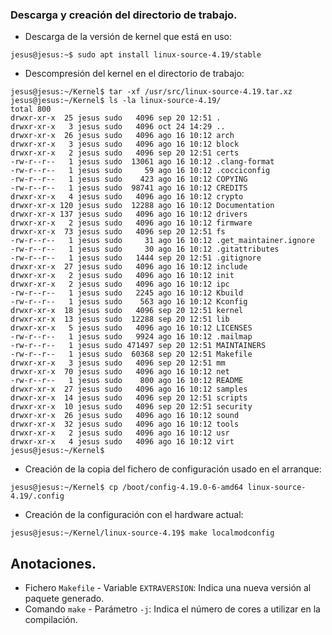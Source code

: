 ### Descarga y creación del directorio de trabajo.
- Descarga de la versión de kernel que está en uso:
~~~
jesus@jesus:~$ sudo apt install linux-source-4.19/stable
~~~

- Descompresión del kernel en el directorio de trabajo:
~~~
jesus@jesus:~/Kernel$ tar -xf /usr/src/linux-source-4.19.tar.xz
jesus@jesus:~/Kernel$ ls -la linux-source-4.19/
total 800
drwxr-xr-x  25 jesus sudo   4096 sep 20 12:51 .
drwxr-xr-x   3 jesus sudo   4096 oct 24 14:29 ..
drwxr-xr-x  26 jesus sudo   4096 ago 16 10:12 arch
drwxr-xr-x   3 jesus sudo   4096 ago 16 10:12 block
drwxr-xr-x   2 jesus sudo   4096 sep 20 12:51 certs
-rw-r--r--   1 jesus sudo  13061 ago 16 10:12 .clang-format
-rw-r--r--   1 jesus sudo     59 ago 16 10:12 .cocciconfig
-rw-r--r--   1 jesus sudo    423 ago 16 10:12 COPYING
-rw-r--r--   1 jesus sudo  98741 ago 16 10:12 CREDITS
drwxr-xr-x   4 jesus sudo   4096 ago 16 10:12 crypto
drwxr-xr-x 120 jesus sudo  12288 ago 16 10:12 Documentation
drwxr-xr-x 137 jesus sudo   4096 ago 16 10:12 drivers
drwxr-xr-x   2 jesus sudo   4096 ago 16 10:12 firmware
drwxr-xr-x  73 jesus sudo   4096 sep 20 12:51 fs
-rw-r--r--   1 jesus sudo     31 ago 16 10:12 .get_maintainer.ignore
-rw-r--r--   1 jesus sudo     30 ago 16 10:12 .gitattributes
-rw-r--r--   1 jesus sudo   1444 sep 20 12:51 .gitignore
drwxr-xr-x  27 jesus sudo   4096 ago 16 10:12 include
drwxr-xr-x   2 jesus sudo   4096 ago 16 10:12 init
drwxr-xr-x   2 jesus sudo   4096 ago 16 10:12 ipc
-rw-r--r--   1 jesus sudo   2245 ago 16 10:12 Kbuild
-rw-r--r--   1 jesus sudo    563 ago 16 10:12 Kconfig
drwxr-xr-x  18 jesus sudo   4096 sep 20 12:51 kernel
drwxr-xr-x  13 jesus sudo  12288 sep 20 12:51 lib
drwxr-xr-x   5 jesus sudo   4096 ago 16 10:12 LICENSES
-rw-r--r--   1 jesus sudo   9924 ago 16 10:12 .mailmap
-rw-r--r--   1 jesus sudo 471497 sep 20 12:51 MAINTAINERS
-rw-r--r--   1 jesus sudo  60368 sep 20 12:51 Makefile
drwxr-xr-x   3 jesus sudo   4096 sep 20 12:51 mm
drwxr-xr-x  70 jesus sudo   4096 ago 16 10:12 net
-rw-r--r--   1 jesus sudo    800 ago 16 10:12 README
drwxr-xr-x  27 jesus sudo   4096 ago 16 10:12 samples
drwxr-xr-x  14 jesus sudo   4096 sep 20 12:51 scripts
drwxr-xr-x  10 jesus sudo   4096 sep 20 12:51 security
drwxr-xr-x  26 jesus sudo   4096 ago 16 10:12 sound
drwxr-xr-x  32 jesus sudo   4096 ago 16 10:12 tools
drwxr-xr-x   2 jesus sudo   4096 ago 16 10:12 usr
drwxr-xr-x   4 jesus sudo   4096 ago 16 10:12 virt
jesus@jesus:~/Kernel$ 

~~~

- Creación de la copia del fichero de configuración usado en el arranque:
~~~
jesus@jesus:~/Kernel$ cp /boot/config-4.19.0-6-amd64 linux-source-4.19/.config
~~~

- Creación de la configuración con el hardware actual:
~~~
jesus@jesus:~/Kernel/linux-source-4.19$ make localmodconfig
~~~

## Anotaciones.
- Fichero `Makefile` - Variable `EXTRAVERSION`: Indica una nueva versión al paquete generado.
- Comando `make` - Parámetro `-j`: Indica el número de cores a utilizar en la compilación.